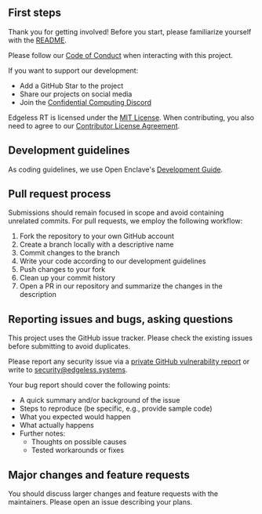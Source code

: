 ## First steps
Thank you for getting involved! Before you start, please familiarize yourself with the [README](README.md).

Please follow our [Code of Conduct](CODE_OF_CONDUCT.md) when interacting with this project.

If you want to support our development:
* Add a GitHub Star to the project
* Share our projects on social media
* Join the [Confidential Computing Discord](https://discord.gg/rH8QTH56JN)

Edgeless RT is licensed under the [MIT License](https://github.com/edgelesssys/edgelessrt/blob/master/LICENSE). When contributing, you also need to agree to our [Contributor License Agreement](https://cla-assistant.io/edgelesssys/edgelessrt).

## Development guidelines

As coding guidelines, we use Open Enclave's [Development Guide](https://github.com/openenclave/openenclave/blob/master/docs/Community/DevelopmentGuide.md).

## Pull request process

Submissions should remain focused in scope and avoid containing unrelated commits.
For pull requests, we employ the following workflow:
1. Fork the repository to your own GitHub account
2. Create a branch locally with a descriptive name
3. Commit changes to the branch
4. Write your code according to our development guidelines
5. Push changes to your fork
6. Clean up your commit history
7. Open a PR in our repository and summarize the changes in the description

## Reporting issues and bugs, asking questions
This project uses the GitHub issue tracker. Please check the existing issues before submitting to avoid duplicates.

Please report any security issue via a [private GitHub vulnerability report](https://github.com/edgelesssys/edgelessrt/security/advisories/new) or write to security@edgeless.systems.

Your bug report should cover the following points:
*	A quick summary and/or background of the issue
*	Steps to reproduce (be specific, e.g., provide sample code)
*	What you expected would happen
*	What actually happens
*	Further notes:
    * Thoughts on possible causes
    * Tested workarounds or fixes

## Major changes and feature requests
You should discuss larger changes and feature requests with the maintainers. Please open an issue describing your plans.
